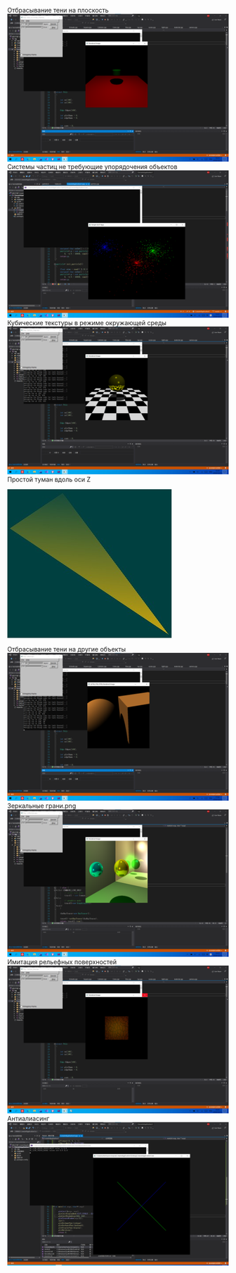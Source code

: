 Отбрасывание тени на плоскость
![image](https://github.com/chuyunduan/Computer-Graphics/blob/main/%D0%9E%D1%82%D0%B1%D1%80%D0%B0%D1%81%D1%8B%D0%B2%D0%B0%D0%BD%D0%B8%D0%B5%20%D1%82%D0%B5%D0%BD%D0%B8%20%D0%BD%D0%B0%20%D0%BF%D0%BB%D0%BE%D1%81%D0%BA%D0%BE%D1%81%D1%82%D1%8C.png)
Системы частиц не требующие упорядочения объектов
![image](https://github.com/chuyunduan/Computer-Graphics/blob/main/%D0%A1%D0%B8%D1%81%D1%82%D0%B5%D0%BC%D1%8B%20%D1%87%D0%B0%D1%81%D1%82%D0%B8%D1%86%20%D0%BD%D0%B5%20%D1%82%D1%80%D0%B5%D0%B1%D1%83%D1%8E%D1%89%D0%B8%D0%B5%20%D1%83%D0%BF%D0%BE%D1%80%D1%8F%D0%B4%D0%BE%D1%87%D0%B5%D0%BD%D0%B8%D1%8F%20%D0%BE%D0%B1%D1%8A%D0%B5%D0%BA%D1%82%D0%BE%D0%B2.png)
Кубические текстуры в режиме окружающей среды
![image](https://github.com/chuyunduan/Computer-Graphics/blob/main/%D0%9A%D1%83%D0%B1%D0%B8%D1%87%D0%B5%D1%81%D0%BA%D0%B8%D0%B5%20%D1%82%D0%B5%D0%BA%D1%81%D1%82%D1%83%D1%80%D1%8B%20%D0%B2%20%D1%80%D0%B5%D0%B6%D0%B8%D0%BC%D0%B5%20%D0%BE%D0%BA%D1%80%D1%83%D0%B6%D0%B0%D1%8E%D1%89%D0%B5%D0%B9%20%D1%81%D1%80%D0%B5%D0%B4%D1%8B%20.png)
Простой туман вдоль оси Z

![image](https://github.com/chuyunduan/Computer-Graphics/blob/main/%D0%9F%D1%80%D0%BE%D1%81%D1%82%D0%BE%D0%B9%20%D1%82%D1%83%D0%BC%D0%B0%D0%BD%20%D0%B2%D0%B4%D0%BE%D0%BB%D1%8C%20%D0%BE%D1%81%D0%B8%20Z.jpg)

Отбрасывание тени на другие объекты
![image](https://github.com/chuyunduan/Computer-Graphics/blob/main/%D0%9E%D1%82%D0%B1%D1%80%D0%B0%D1%81%D1%8B%D0%B2%D0%B0%D0%BD%D0%B8%D0%B5%20%D1%82%D0%B5%D0%BD%D0%B8%20%D0%BD%D0%B0%20%D0%B4%D1%80%D1%83%D0%B3%D0%B8%D0%B5%20%D0%BE%D0%B1%D1%8A%D0%B5%D0%BA%D1%82%D1%8B%20.png)
Зеркальные грани.png
![image](https://github.com/chuyunduan/Computer-Graphics/blob/main/%D0%97%D0%B5%D1%80%D0%BA%D0%B0%D0%BB%D1%8C%D0%BD%D1%8B%D0%B5%20%D0%B3%D1%80%D0%B0%D0%BD%D0%B8.png)
Имитация рельефных поверхностей
![image](https://github.com/chuyunduan/Computer-Graphics/blob/main/%D0%98%D0%BC%D0%B8%D1%82%D0%B0%D1%86%D0%B8%D1%8F%20%D1%80%D0%B5%D0%BB%D1%8C%D0%B5%D1%84%D0%BD%D1%8B%D1%85%20%D0%BF%D0%BE%D0%B2%D0%B5%D1%80%D1%85%D0%BD%D0%BE%D1%81%D1%82%D0%B5%D0%B9.png)
Антиалиасинг
![image](https://github.com/chuyunduan/Computer-Graphics/blob/main/%D0%90%D0%BD%D1%82%D0%B8%D0%B0%D0%BB%D0%B8%D0%B0%D1%81%D0%B8%D0%BD%D0%B3.png)
